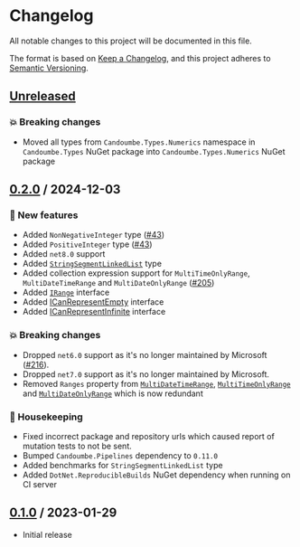 # Changelog

All notable changes to this project will be documented in this file.

The format is based on [Keep a Changelog](https://keepachangelog.com/en/1.0.0/),
and this project adheres to [Semantic Versioning](https://semver.org/spec/v2.0.0.html).

## [Unreleased]
### 💥 Breaking changes

- Moved all types from `Candoumbe.Types.Numerics` namespace in `Candoumbe.Types` NuGet package into `Candoumbe.Types.Numerics` NuGet package


## [0.2.0] / 2024-12-03
### 🚀 New features
- Added `NonNegativeInteger` type ([#43](https://github.com/candoumbe/Candoumbe.Types/issues/43))
- Added `PositiveInteger` type ([#43](https://github.com/candoumbe/Candoumbe.Types/issues/43))
- Added `net8.0` support
- Added [`StringSegmentLinkedList`](./src/Candoumbe.Types/Strings/StringSegmentLinkedList.cs) type
- Added collection expression support for `MultiTimeOnlyRange`, `MultiDateTimeRange` and `MultiDateOnlyRange` ([#205](https://github.com/candoumbe/candoumbe.types/issues/205))
- Added [`IRange`](./src/Candoumbe.Types/IRange.cs) interface
- Added [ICanRepresentEmpty](./src/Candoumbe.Types/ICanRepresentEmpty.cs) interface
- Added [ICanRepresentInfinite](./src/Candoumbe.Types/ICanRepresentInfinite.cs) interface

### 💥 Breaking changes
- Dropped `net6.0` support as it's no longer maintained by Microsoft ([#216](https://github.com/candoumbe/Candoumbe.Types/issues/216)).
- Dropped `net7.0` support as it's no longer maintained by Microsoft.
- Removed `Ranges` property from [`MultiDateTimeRange`](./src/Candoumbe.Types/Calendar/MultiDateTimeRange.cs), [`MultiTimeOnlyRange`](./src/Candoumbe.Types/Calendar/MultiTimeOnlyRange.cs) and [`MultiDateOnlyRange`](./src/Candoumbe.Types/Calendar/MultiDateOnlyRange.cs)
which is now redundant

### 🧹 Housekeeping
- Fixed incorrect package and repository urls which caused report of mutation tests to not be sent.
- Bumped `Candoumbe.Pipelines` dependency to `0.11.0`
- Added benchmarks for `StringSegmentLinkedList` type
- Added `DotNet.ReproducibleBuilds` NuGet dependency when running on CI server

## [0.1.0] / 2023-01-29
- Initial release

[Unreleased]: https://github.com/candoumbe/Candoumbe.Types/compare/0.2.0...HEAD
[0.2.0]: https://github.com/candoumbe/Candoumbe.Types/compare/0.1.0...0.2.0
[0.1.0]: https://github.com/candoumbe/Candoumbe.Types/tree/0.1.0
